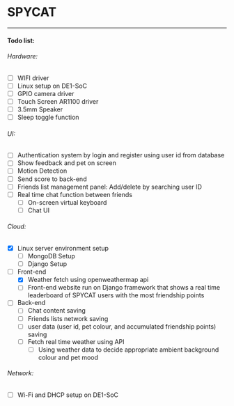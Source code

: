 # SPYCAT

------

#### Todo list:

###### Hardware:

- [ ] WIFI driver
- [ ] Linux setup on DE1-SoC
- [ ] GPIO camera driver
- [ ] Touch Screen AR1100 driver
- [ ] 3.5mm Speaker
- [ ] Sleep toggle function 

###### UI:

- [ ] Authentication system by login and register using user id from database
- [ ] Show feedback and pet on screen
- [ ] Motion Detection
- [ ] Send score to back-end
- [ ] Friends list management panel: Add/delete by searching user ID
- [ ] Real time chat function between friends
  - [ ] On-screen virtual keyboard
  - [ ] Chat UI

###### Cloud:

- [x] Linux server environment setup
  - [ ] MongoDB Setup
  - [ ] Django Setup
- [ ] Front-end
  - [x] Weather fetch using openweathermap api
  - [ ] Front-end website run on Django framework that shows a real time leaderboard of SPYCAT users with the most friendship points
- [ ] Back-end
  - [ ] Chat content saving
  - [ ] Friends lists network saving
  - [ ] user data (user id, pet colour, and accumulated friendship points) saving
  - [ ] Fetch real time weather using API
    - [ ] Using weather data to decide appropriate ambient background colour and pet mood

###### Network:

- [ ] Wi-Fi and DHCP setup on DE1-SoC
